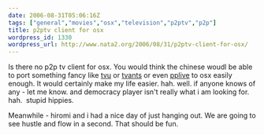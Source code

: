 ```yaml
---
date: 2006-08-31T05:06:16Z
tags: ["general","movies","osx","television","p2ptv","p2p"]
title: p2ptv client for osx
wordpress_id: 1330
wordpress_url: http://www.nata2.org/2006/08/31/p2ptv-client-for-osx/
---
```


Is there no p2p tv client for osx. You would think the chinese woudl be able to port something fancy like <a href="http://tvunetworks.com/">tvu</a> or <a href="http://cache.tvants.com/">tvants</a> or even <a href="http://www.pplive.com">pplive</a> to osx easily enough. It would certainly make my life easier. hah. well. if anyone knows of any - let me know. and democracy player isn't really what i am looking for. hah.  stupid hippies.

Meanwhile - hiromi and i had a nice day of just hanging out. We are going to see hustle and flow in a second. That should be fun.
